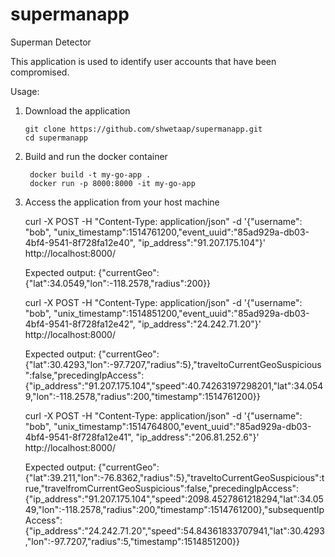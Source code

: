 # supermanapp
Superman Detector

This application is used to identify user accounts that have been compromised.

Usage:

1. Download the application

       git clone https://github.com/shwetaap/supermanapp.git  
       cd supermanapp 
2. Build and run the docker container

        docker build -t my-go-app .
        docker run -p 8000:8000 -it my-go-app
3. Access the application from your host machine


    curl -X POST -H "Content-Type: application/json" -d '{"username": "bob", "unix_timestamp":1514761200,"event_uuid":"85ad929a-db03-4bf4-9541-8f728fa12e40", "ip_address":"91.207.175.104"}' http://localhost:8000/
    
    Expected output: {"currentGeo":{"lat":34.0549,"lon":-118.2578,"radius":200}}
    
    curl -X POST -H "Content-Type: application/json" -d '{"username": "bob", "unix_timestamp":1514851200,"event_uuid":"85ad929a-db03-4bf4-9541-8f728fa12e42", "ip_address":"24.242.71.20"}' http://localhost:8000/
    
    Expected output: {"currentGeo":{"lat":30.4293,"lon":-97.7207,"radius":5},"traveltoCurrentGeoSuspicious":false,"precedingIpAccess":{"ip_address":"91.207.175.104","speed":40.74263197298201,"lat":34.0549,"lon":-118.2578,"radius":200,"timestamp":1514761200}}
    
    curl -X POST -H "Content-Type: application/json" -d '{"username": "bob", "unix_timestamp":1514764800,"event_uuid":"85ad929a-db03-4bf4-9541-8f728fa12e41", "ip_address":"206.81.252.6"}' http://localhost:8000/
    
    Expected output: {"currentGeo":{"lat":39.211,"lon":-76.8362,"radius":5},"traveltoCurrentGeoSuspicious":true,"travelfromCurrentGeoSuspicious":false,"precedingIpAccess":{"ip_address":"91.207.175.104","speed":2098.4527861218294,"lat":34.0549,"lon":-118.2578,"radius":200,"timestamp":1514761200},"subsequentIpAccess":{"ip_address":"24.242.71.20","speed":54.84361833707941,"lat":30.4293,"lon":-97.7207,"radius":5,"timestamp":1514851200}}
        
 
    
    